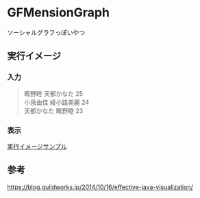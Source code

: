 # GFMensionGraph
ソーシャルグラフっぽいやつ

## 実行イメージ

### 入力

> 鴫野睦	天都かなた	25  
> 小泉由佳	綾小路美麗	24  
> 天都かなた	鴫野睦	23  

### 表示

[実行イメージサンプル](site/sample.png)


## 参考
https://blog.guildworks.jp/2014/10/16/effective-java-visualization/
